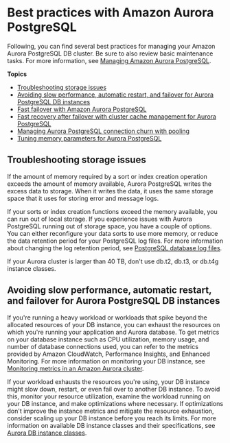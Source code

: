 # Best practices with Amazon Aurora PostgreSQL<a name="AuroraPostgreSQL.BestPractices"></a>

Following, you can find several best practices for managing your Amazon Aurora PostgreSQL DB cluster\. Be sure to also review basic maintenance tasks\. For more information, see [Managing Amazon Aurora PostgreSQL](AuroraPostgreSQL.Managing.md)\. 

**Topics**
+ [Troubleshooting storage issues](#AuroraPostgreSQL.BestPractices.TroubleshootingStorage)
+ [Avoiding slow performance, automatic restart, and failover for Aurora PostgreSQL DB instances](#AuroraPostgreSQL.BestPractices.Avoiding)
+ [Fast failover with Amazon Aurora PostgreSQL](AuroraPostgreSQL.BestPractices.FastFailover.md)
+ [Fast recovery after failover with cluster cache management for Aurora PostgreSQL](AuroraPostgreSQL.cluster-cache-mgmt.md)
+ [Managing Aurora PostgreSQL connection churn with pooling](AuroraPostgreSQL.BestPractices.connection_pooling.md)
+ [Tuning memory parameters for Aurora PostgreSQL](AuroraPostgreSQL.BestPractices.Tuning-memory-parameters.md)

## Troubleshooting storage issues<a name="AuroraPostgreSQL.BestPractices.TroubleshootingStorage"></a>

If the amount of memory required by a sort or index creation operation exceeds the amount of memory available, Aurora PostgreSQL writes the excess data to storage\. When it writes the data, it uses the same storage space that it uses for storing error and message logs\.

If your sorts or index creation functions exceed the memory available, you can run out of local storage\. If you experience issues with Aurora PostgreSQL running out of storage space, you have a couple of options\. You can either reconfigure your data sorts to use more memory, or reduce the data retention period for your PostgreSQL log files\. For more information about changing the log retention period, see [PostgreSQL database log files](USER_LogAccess.Concepts.PostgreSQL.md)\. 

If your Aurora cluster is larger than 40 TB, don't use db\.t2, db\.t3, or db\.t4g instance classes\.

## Avoiding slow performance, automatic restart, and failover for Aurora PostgreSQL DB instances<a name="AuroraPostgreSQL.BestPractices.Avoiding"></a>

If you're running a heavy workload or workloads that spike beyond the allocated resources of your DB instance, you can exhaust the resources on which you're running your application and Aurora database\. To get metrics on your database instance such as CPU utilization, memory usage, and number of database connections used, you can refer to the metrics provided by Amazon CloudWatch, Performance Insights, and Enhanced Monitoring\. For more information on monitoring your DB instance, see [Monitoring metrics in an Amazon Aurora cluster](MonitoringAurora.md)\.

If your workload exhausts the resources you're using, your DB instance might slow down, restart, or even fail over to another DB instance\. To avoid this, monitor your resource utilization, examine the workload running on your DB instance, and make optimizations where necessary\. If optimizations don't improve the instance metrics and mitigate the resource exhaustion, consider scaling up your DB instance before you reach its limits\. For more information on available DB instance classes and their specifications, see [Aurora DB instance classes](Concepts.DBInstanceClass.md)\.